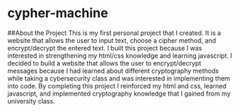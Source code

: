 # cypher-machine
##About the Project
This is my first personal project that I created. It is a website that allows the user to input text, choose a cipher method, and encrypt/decrypt the entered text. I built this project because I was interested in strengthening my html/css knowledge and learning javascript. I decided to build a website that allows the user to encrypt/decrypt messages because I had learned about different cryptography methods while taking a cybersecurity class and was interested in implementing them into code. By completing this project I reinforced my html and css, learned javascript, and implemented cryptography knowledge that I gained from my university class.
